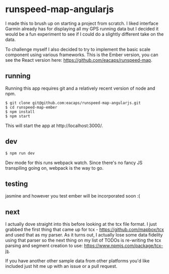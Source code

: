 # runspeed-map-angularjs
I made this to brush up on starting a project from scratch. I liked interface Garmin already has for displaying all my GPS running data but I decided it would be a fun experiment to see if I could do a slightly different take on the data.

To challenge myself I also decided to try to implement the basic scale component using various frameworks. This is the Ember version, you can see the React version here: https://github.com/eacaps/runspeed-map.

## running
Running this app requires git and a relatively recent version of node and npm.

    $ git clone git@github.com:eacaps/runspeed-map-angularjs.git
    $ cd runspeed-map-ember
    $ npm install
    $ npm start

This will start the app at http://localhost:3000/.

## dev
    $ npm run dev
Dev mode for this runs webpack watch. Since there's no fancy JS transpiling going on, webpack is the way to go.

## testing
jasmine and however you test ember will be incorporated soon :(

## next
I actually dove straight into this before looking at the tcx file format. I just grabbed the first thing that came up for tcx - https://github.com/mapbox/tcx and used that as my parser. As it turns out, I actually lose some data fidelity using that parser so the next thing on my list of TODOs is re-writing the tcx parsing and segment creation to use: https://www.npmjs.com/package/tcx-js.

If you have another other sample data from other platforms you'd like included just hit me up with an issue or a pull request.
